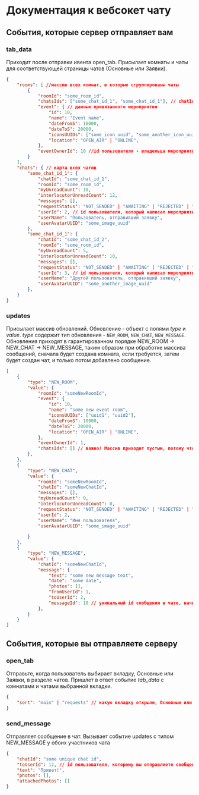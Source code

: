 # Документация к вебсокет чату

## События, которые сервер отправляет вам

### tab_data

Приходит после отправки ивента open_tab. Присылает комнаты и чаты для соответствующей страницы чатов (Основные или Заявки).

```json
{
    "rooms": [ //массив всех комнат, в которые сгруппированы чаты
        {
            "roomId": "some_room_id",
            "chatsIds": ["some_chat_id_1", "some_chat_id_1"], // chatId чатов в этой комнате
            "event": { // данные привязанного мероприятия
                "id": 10,
                "name": "Event name",
                "dateFromS": 10000,
                "dateToS": 20000,
                "iconsUUIDs": ["some_icon_uuid", "some_another_icon_uuid"],
                "location": "OPEN_AIR" | "ONLINE",
            },
            "eventOwnerId": 10 //id пользователя - владельца мероприятия
        }
    ],
    "chats": { // карта всех чатов
        "some_chat_id_1": {
            "chatId": "some_chat_id_1",
            "roomId": "some_room_id",
            "myUnreadCount": 10,
            "interlocutorUnreadCount": 12,
            "messages": [],
            "requestStatus": "NOT_SENDED" | "AWAITING" | "REJECTED" | "ALLOWED",
            "userId": 2, // id пользователя, который написал мероприятию
            "userName": "Пользователь, отправивший заявку",
            "userAvatarUUID": "some_image_uuid"
        },
        "some_chat_id_1": {
            "chatId": "some_chat_id_2",
            "roomId": "some_room_id",
            "myUnreadCount": 5,
            "interlocutorUnreadCount": 10,
            "messages": [],
            "requestStatus": "NOT_SENDED" | "AWAITING" | "REJECTED" | "ALLOWED",
            "userId": 3, // id пользователя, который написал мероприятию
            "userName": "Другой пользователь, отправивший заявку",
            "userAvatarUUID": "some_another_image_uuid"
        },
    }
}
```

### updates

Присылает массив обновлений. Обновление - объект с полями _type_ и _value_. _type_ содержит тип обновления - `NEW_ROOM`, `NEW_CHAT`, `NEW_MESSAGE`. Обновления приходят в гарантированном порядке NEW_ROOM -> NEW_CHAT -> NEW_MESSAGE, таким образом при обработке массива сообщений, сначала будет создана комната, если требуется, затем будет создан чат, и только потом добавлено сообщение.

```json
[
    {
        "type": "NEW_ROOM",
        "value": {
            "roomId": "someNewRoomId",
            "event": {
                "id": 10,
                "name": "some new event room",
                "iconsUUIDs": ["uuid1", "uuid2"],
                "dateFromS": 10000,
                "dateToS": 20000,
                "location": "OPEN_AIR" | "ONLINE",
            },
            "eventOwnerId": 1,
            "chatsIds": [] // важно! Массив приходит пустым, потому что в дальнейшем придут событие на создание чата, и вы обновите этот массив в своем локальном стейте
        },
    },
    {
        "type": "NEW_CHAT",
        "value": {
            "roomId": "someNewRoomId",
            "chatId": "someNewChatId",
            "messages": [],
            "myUnreadCount": 0,
            "interlocutorUnreadCount": 0,
            "requestStatus": "NOT_SENDED" | "AWAITING" | "REJECTED" | "ALLOWED",
            "userId": 2,
            "userName": "Имя пользователя",
            "userAvatarUUID": "some_image_uuid"

        }
    },
    {
        "type": "NEW_MESSAGE",
        "value": {
            "chatId": "someNewChatId",
            "message": {
                "text": "some new message text",
                "date": "some date",
                "photos": [],
                "fromUserId": 1,
                "toUserId": 2,
                "messageId": 10 // уникальный id сообщения в чате, начинается с 1
            },
        }
    }
]
```

## События, которые вы отправляете серверу

### open_tab

Отправьте, когда пользователь выбирает вкладку, Основные или Заявки, в разделе чатов. Пришлет в ответ событие _tab_data_ с комнатами и чатами выбранной вкладки.

```json
{
    "sort": "main" | "requests" // какую вкладку открыли, Основные или Заявки
}
```

### send_message

Отправляет сообщение в чат. Вызывает событие updates с типом NEW_MESSAGE у обоих участников чата

```json
{
	"chatId": "some unique chat id",
	"toUserId": 12, // id пользователя, которому вы отправляете сообщение,
	"text": "Привет!",
	"photos": [],
	"attachedPhotos": []
}
```
